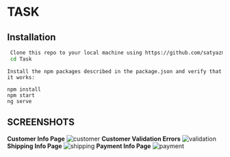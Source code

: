 # TASK

## Installation 
```bash
 Clone this repo to your local machine using https://github.com/satyazmx/CREO
 cd Task
```
```
Install the npm packages described in the package.json and verify that it works:

npm install
npm start
ng serve 
```
 
 ## SCREENSHOTS
 
 **Customer Info Page**
 ![customer](https://user-images.githubusercontent.com/42297710/56074262-cd43e080-5dcc-11e9-9d1b-d60fe66e77d2.PNG)
 **Customer Validation Errors**
![validation](https://user-images.githubusercontent.com/42297710/56074276-eba9dc00-5dcc-11e9-8cdb-3f452069de30.PNG)
 **Shipping Info Page**
![shipping](https://user-images.githubusercontent.com/42297710/56074278-fd8b7f00-5dcc-11e9-9504-09e9deb35989.PNG)
**Payment Info Page**
![payment](https://user-images.githubusercontent.com/42297710/56074280-00866f80-5dcd-11e9-9fcf-e5fafc1b999c.PNG)
